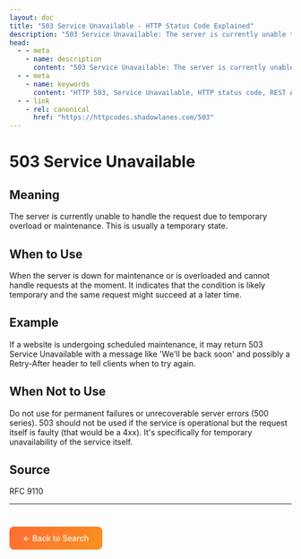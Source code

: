 ```yaml
---
layout: doc
title: "503 Service Unavailable - HTTP Status Code Explained"
description: "503 Service Unavailable: The server is currently unable to handle the request due to temporary overload or maintenance. This is usually a temporary state."
head:
  - - meta
    - name: description
      content: "503 Service Unavailable: The server is currently unable to handle the request due to temporary overload or maintenance. This is usually a temporary state."
  - - meta
    - name: keywords
      content: "HTTP 503, Service Unavailable, HTTP status code, REST API, web development"
  - - link
    - rel: canonical
      href: "https://httpcodes.shadowlanes.com/503"
---
```


# 503 Service Unavailable

## Meaning

The server is currently unable to handle the request due to temporary overload or maintenance. This is usually a temporary state.

## When to Use

When the server is down for maintenance or is overloaded and cannot handle requests at the moment. It indicates that the condition is likely temporary and the same request might succeed at a later time.

## Example

If a website is undergoing scheduled maintenance, it may return 503 Service Unavailable with a message like 'We'll be back soon' and possibly a Retry-After header to tell clients when to try again.

## When Not to Use

Do not use for permanent failures or unrecoverable server errors (500 series). 503 should not be used if the service is operational but the request itself is faulty (that would be a 4xx). It's specifically for temporary unavailability of the service itself.

## Source

RFC 9110

---

<div style="margin-top: 40px;">
  <a href="/" style="display: inline-block; padding: 12px 24px; background: linear-gradient(135deg, #ff6b35, #f7931e); color: white; text-decoration: none; border-radius: 8px; font-weight: 500;">← Back to Search</a>
</div>
